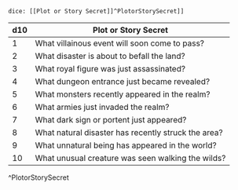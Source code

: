 `dice: [[Plot or Story Secret]]^PlotorStorySecret]]`

| d10 | Plot or Story Secret|
| --- | -------------------------- |
| 1 | What villainous event will soon come to pass?|
| 2 | What disaster is about to befall the land?|
| 3 | What royal figure was just assassinated?|
| 4 | What dungeon entrance just became revealed?|
| 5 | What monsters recently appeared in the realm?|
| 6 | What armies just invaded the realm?|
| 7 | What dark sign or portent just appeared?|
| 8 | What natural disaster has recently struck the area?|
| 9 | What unnatural being has appeared in the world?|
| 10 | What unusual creature was seen walking the wilds?|
^PlotorStorySecret
